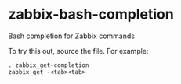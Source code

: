 # zabbix-bash-completion
Bash completion for Zabbix commands

To try this out, source the file. For example:

    . zabbix_get-completion
    zabbix_get -<tab><tab>
